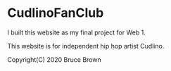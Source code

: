 # CudlinoFanClub
I built this website as my final project for Web 1.

This website is for independent hip hop artist Cudlino.

Copyright(C) 2020 Bruce Brown
